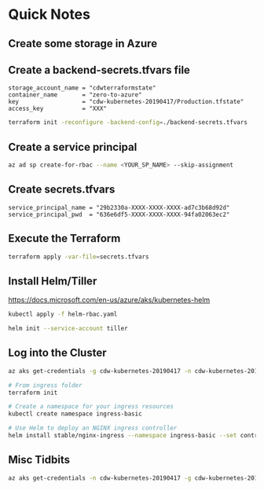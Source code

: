 # Quick Notes

## Create some storage in Azure

## Create a backend-secrets.tfvars file

```hcl
storage_account_name = "cdwterraformstate"
container_name       = "zero-to-azure"
key                  = "cdw-kubernetes-20190417/Production.tfstate"
access_key           = "XXX"
```

```bash
terraform init -reconfigure -backend-config=./backend-secrets.tfvars
```

## Create a service principal

```bash
az ad sp create-for-rbac --name <YOUR_SP_NAME> --skip-assignment
```

## Create secrets.tfvars

```hcl
service_principal_name = "29b2330a-XXXX-XXXX-XXXX-ad7c3b68d92d"
service_principal_pwd  = "636e6df5-XXXX-XXXX-XXXX-94fa02063ec2"
```

## Execute the Terraform

```bash
terraform apply -var-file=secrets.tfvars
```

## Install Helm/Tiller

https://docs.microsoft.com/en-us/azure/aks/kubernetes-helm

```bash
kubectl apply -f helm-rbac.yaml

helm init --service-account tiller
```

## Log into the Cluster

```bash
az aks get-credentials -g cdw-kubernetes-20190417 -n cdw-kubernetes-20190417

# From ingress folder
terraform init
```

```bash
# Create a namespace for your ingress resources
kubectl create namespace ingress-basic

# Use Helm to deploy an NGINX ingress controller
helm install stable/nginx-ingress --namespace ingress-basic --set controller.replicaCount=2
```

## Misc Tidbits

```bash
az aks get-credentials -n cdw-kubernetes-20190417 -g cdw-kubernetes-20190417 --overwrite-existing



```